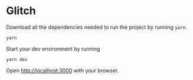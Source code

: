 # Glitch

Download all the dependencies needed to run the project by running `yarn`.

```
yarn
```

Start your dev environment by running

```
yarn dev
```

Open [http://localhost:3000](http://localhost:3000/) with your browser.
